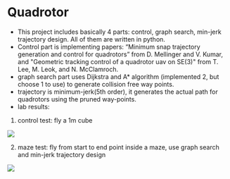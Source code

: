 # Quadrotor
- This project includes basically 4 parts: control, graph search, min-jerk trajectory design. All of them are written in python.
- Control part is implementing papers: “Minimum snap trajectory generation and control for quadrotors” from D. Mellinger and V. Kumar, and "Geometric tracking control of a quadrotor uav on SE(3)" from T. Lee, M. Leok, and N. McClamroch.
- graph search part uses Dijkstra and A* algorithm (implemented 2, but choose 1 to use) to generate collision free way points.
- trajectory is minimum-jerk(5th order), it generates the actual path for quadrotors using the pruned way-points.
- lab results:
1. control test: fly a 1m cube

![](control_test.gif)

2. maze test: fly from start to end point inside a maze, use graph search and min-jerk trajectory design

![](maze_test.gif)
